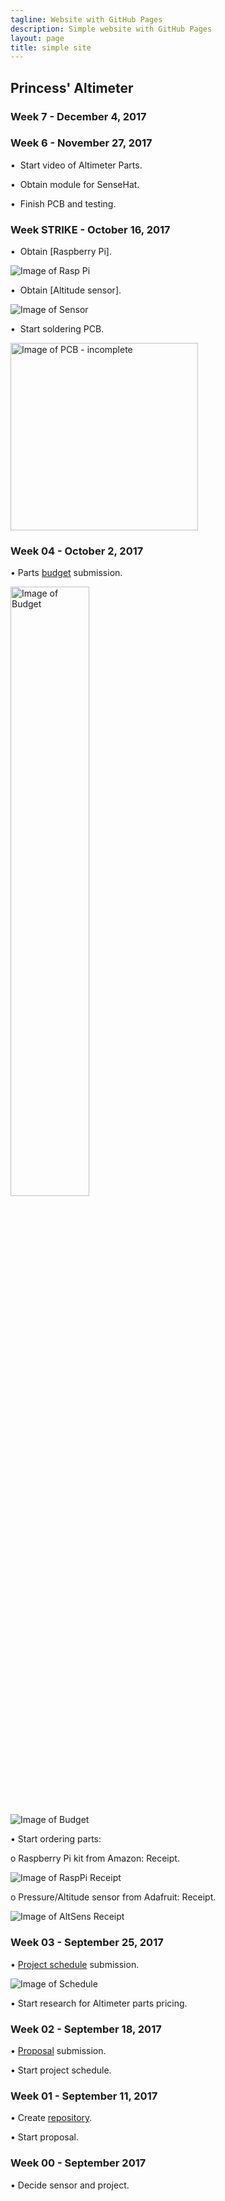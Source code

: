 ```yaml
---
tagline: Website with GitHub Pages
description: Simple website with GitHub Pages
layout: page
title: simple site
---
```


Princess' Altimeter
-------------------

### Week 7 - December 4, 2017

### Week 6 - November 27, 2017

•	 Start video of Altimeter Parts.

•	 Obtain module for SenseHat.

•	 Finish PCB and testing.

### Week STRIKE - October 16, 2017

•	 Obtain [Raspberry Pi].

![Image of Rasp Pi]()

•	 Obtain [Altitude sensor].

![Image of Sensor]()

•	 Start soldering PCB.

<img src="https://github.com/princess97/Altimeter/blob/master/documentation/PCB1.JPG?raw=true" alt="Image of PCB - incomplete" width="300" height="300">

### Week 04 - October 2, 2017

•	Parts [budget](https://github.com/princess97/Altimeter/blob/master/documentation/Budget.xlsx) submission.

<img src="hhttps://github.com/princess97/Altimeter/blob/master/documentation/Budget.PNG?raw=true" alt="Image of Budget" width="50%" height="50%">

![Image of Budget](https://github.com/princess97/Altimeter/blob/master/documentation/Budget.PNG?raw=true)

•	Start ordering parts:

  o	Raspberry Pi kit from Amazon: Receipt.
  
  ![Image of RaspPi Receipt](https://github.com/princess97/Altimeter/blob/master/documentation/Amazon%20Receipt%20(Rasp%20Pi%203%20Kit).png?raw=true)
  
  o	Pressure/Altitude sensor from Adafruit: Receipt.
  
  ![Image of AltSens Receipt](https://github.com/princess97/Altimeter/blob/master/documentation/Adafruit%20Receipt%20(Pressure:Altitude%20Sensor).png?raw=true)

### Week 03 - September 25, 2017

•	[Project schedule](https://github.com/princess97/Altimeter/blob/master/documentation/ProjectSchedule.mpp) submission.

![Image of Schedule](https://github.com/princess97/Altimeter/blob/master/documentation/ProjectSchedule.PNG?raw=true)

•	Start research for Altimeter parts pricing.

### Week 02 - September 18, 2017

•	[Proposal](https://github.com/princess97/Altimeter/blob/master/documentation/ProposalContentPrincessRev02.pdf) submission.

•	Start project schedule.

### Week 01 - September 11, 2017

•	Create [repository](https://github.com/princess97/Altimeter).

•	Start proposal.

### Week 00 - September 2017

•	Decide sensor and project.
